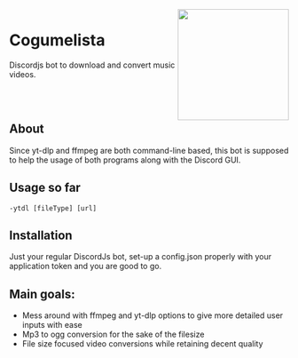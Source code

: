 
<img align="right" width="200" src="https://cdn.discordapp.com/attachments/1041892510269718611/1061923729430552627/2761921864.png"/>

# <h1>Cogumelista</h1>

<p>Discordjs bot to download and convert music videos.</p>

<br>
<br>

## About
Since yt-dlp and ffmpeg are both command-line based, this bot is supposed to help the usage of both programs along with the Discord GUI.

## Usage so far
    -ytdl [fileType] [url] 

## Installation 
Just your regular DiscordJs bot, set-up a config.json properly with your application token and you are good to go.
    
## Main goals:
  * Mess around with ffmpeg and yt-dlp options  to give more detailed user inputs with ease
  * Mp3 to ogg conversion for the sake of the filesize  
  * File size focused video conversions while retaining decent quality
  
